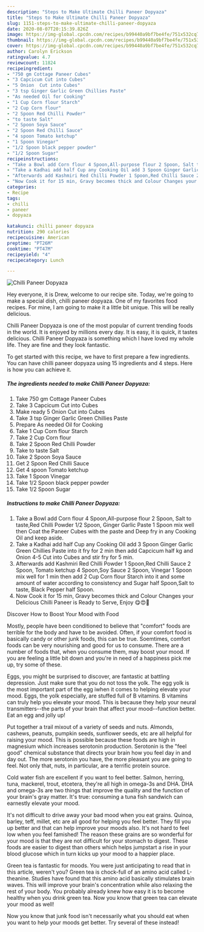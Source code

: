 ```yaml
---
description: "Steps to Make Ultimate Chilli Paneer Dopyaza"
title: "Steps to Make Ultimate Chilli Paneer Dopyaza"
slug: 1151-steps-to-make-ultimate-chilli-paneer-dopyaza
date: 2020-08-07T20:15:39.826Z
image: https://img-global.cpcdn.com/recipes/b99440a9bf7be4fe/751x532cq70/chilli-paneer-dopyaza-recipe-main-photo.jpg
thumbnail: https://img-global.cpcdn.com/recipes/b99440a9bf7be4fe/751x532cq70/chilli-paneer-dopyaza-recipe-main-photo.jpg
cover: https://img-global.cpcdn.com/recipes/b99440a9bf7be4fe/751x532cq70/chilli-paneer-dopyaza-recipe-main-photo.jpg
author: Carolyn Erickson
ratingvalue: 4.7
reviewcount: 11824
recipeingredient:
- "750 gm Cottage Paneer Cubes"
- "3 Capcicum Cut into Cubes"
- "5 Onion  Cut into Cubes"
- "3 tsp Ginger Garlic Green Chillies Paste"
- "As needed Oil for Cooking"
- "1 Cup Corn flour Starch"
- "2 Cup Corn flour"
- "2 Spoon Red Chilli Powder"
- "to taste Salt"
- "2 Spoon Soya Sauce"
- "2 Spoon Red Chilli Sauce"
- "4 spoon Tomato ketchup"
- "1 Spoon Vinegar"
- "1/2 Spoon black pepper powder"
- "1/2 Spoon Sugar"
recipeinstructions:
- "Take a Bowl add Corn flour 4 Spoon,All-purpose flour 2 Spoon, Salt to taste,Red Chilli Powder 1/2 Spoon, Ginger Garlic Paste 1 Spoon mix well then Coat the Paneer Cubes with the paste and Deep fry in any Cooking Oil and keep aside."
- "Take a Kadhai add half Cup any Cooking Oil add 3 Spoon Ginger Garlic Green Chillies Paste into it fry for 2 min then add Capcicum half kg and Onion 4-5 Cut into Cubes and stir fry for 5 min."
- "Afterwards add Kashmiri Red Chilli Powder 1 Spoon,Red Chilli Sauce 2 Spoon, Tomato ketchup 4 Spoon,Soy Sauce 2 Spoon, Vinegar 1 Spoon mix well for 1 min then add 2 Cup Corn flour Starch into it and some amount of water according to consistency and Sugar half Spoon,Salt to taste, Black Pepper half Spoon."
- "Now Cook it for 15 min, Gravy becomes thick and Colour Changes your Delicious Chilli Paneer is Ready to Serve, Enjoy 😋😍🤩"
categories:
- Recipe
tags:
- chilli
- paneer
- dopyaza

katakunci: chilli paneer dopyaza 
nutrition: 290 calories
recipecuisine: American
preptime: "PT26M"
cooktime: "PT47M"
recipeyield: "4"
recipecategory: Lunch

---
```



![Chilli Paneer Dopyaza](https://img-global.cpcdn.com/recipes/b99440a9bf7be4fe/751x532cq70/chilli-paneer-dopyaza-recipe-main-photo.jpg)

Hey everyone, it is Drew, welcome to our recipe site. Today, we're going to make a special dish, chilli paneer dopyaza. One of my favorites food recipes. For mine, I am going to make it a little bit unique. This will be really delicious.



Chilli Paneer Dopyaza is one of the most popular of current trending foods in the world. It is enjoyed by millions every day. It is easy, it is quick, it tastes delicious. Chilli Paneer Dopyaza is something which I have loved my whole life. They are fine and they look fantastic.


To get started with this recipe, we have to first prepare a few ingredients. You can have chilli paneer dopyaza using 15 ingredients and 4 steps. Here is how you can achieve it.

<!--inarticleads1-->

##### The ingredients needed to make Chilli Paneer Dopyaza:

1. Take 750 gm Cottage Paneer Cubes
1. Take 3 Capcicum Cut into Cubes
1. Make ready 5 Onion  Cut into Cubes
1. Take 3 tsp Ginger Garlic Green Chillies Paste
1. Prepare As needed Oil for Cooking
1. Take 1 Cup Corn flour Starch
1. Take 2 Cup Corn flour
1. Take 2 Spoon Red Chilli Powder
1. Take to taste Salt
1. Take 2 Spoon Soya Sauce
1. Get 2 Spoon Red Chilli Sauce
1. Get 4 spoon Tomato ketchup
1. Take 1 Spoon Vinegar
1. Take 1/2 Spoon black pepper powder
1. Take 1/2 Spoon Sugar




<!--inarticleads2-->

##### Instructions to make Chilli Paneer Dopyaza:

1. Take a Bowl add Corn flour 4 Spoon,All-purpose flour 2 Spoon, Salt to taste,Red Chilli Powder 1/2 Spoon, Ginger Garlic Paste 1 Spoon mix well then Coat the Paneer Cubes with the paste and Deep fry in any Cooking Oil and keep aside.
1. Take a Kadhai add half Cup any Cooking Oil add 3 Spoon Ginger Garlic Green Chillies Paste into it fry for 2 min then add Capcicum half kg and Onion 4-5 Cut into Cubes and stir fry for 5 min.
1. Afterwards add Kashmiri Red Chilli Powder 1 Spoon,Red Chilli Sauce 2 Spoon, Tomato ketchup 4 Spoon,Soy Sauce 2 Spoon, Vinegar 1 Spoon mix well for 1 min then add 2 Cup Corn flour Starch into it and some amount of water according to consistency and Sugar half Spoon,Salt to taste, Black Pepper half Spoon.
1. Now Cook it for 15 min, Gravy becomes thick and Colour Changes your Delicious Chilli Paneer is Ready to Serve, Enjoy 😋😍🤩




Discover How to Boost Your Mood with Food


Mostly, people have been conditioned to believe that "comfort" foods are terrible for the body and have to be avoided. Often, if your comfort food is basically candy or other junk foods, this can be true. Soemtimes, comfort foods can be very nourishing and good for us to consume. There are a number of foods that, when you consume them, may boost your mood. If you are feeling a little bit down and you're in need of a happiness pick me up, try some of these.

Eggs, you might be surprised to discover, are fantastic at battling depression. Just make sure that you do not toss the yolk. The egg yolk is the most important part of the egg iwhen it comes to helping elevate your mood. Eggs, the yolk especially, are stuffed full of B vitamins. B vitamins can truly help you elevate your mood. This is because they help your neural transmitters--the parts of your brain that affect your mood--function better. Eat an egg and jolly up!

Put together a trail mixout of a variety of seeds and nuts. Almonds, cashews, peanuts, pumpkin seeds, sunflower seeds, etc are all helpful for raising your mood. This is possible because these foods are high in magnesium which increases serotonin production. Serotonin is the "feel good" chemical substance that directs your brain how you feel day in and day out. The more serotonin you have, the more pleasant you are going to feel. Not only that, nuts, in particular, are a terrific protein source.

Cold water fish are excellent if you want to feel better. Salmon, herring, tuna, mackerel, trout, etcetera, they're all high in omega-3s and DHA. DHA and omega-3s are two things that improve the quality and the function of your brain's gray matter. It's true: consuming a tuna fish sandwich can earnestly elevate your mood. 

It's not difficult to drive away your bad mood when you eat grains. Quinoa, barley, teff, millet, etc are all good for helping you feel better. They fill you up better and that can help improve your moods also. It's not hard to feel low when you feel famished! The reason these grains are so wonderful for your mood is that they are not difficult for your stomach to digest. These foods are easier to digest than others which helps jumpstart a rise in your blood glucose which in turn kicks up your mood to a happier place.

Green tea is fantastic for moods. You were just anticipating to read that in this article, weren't you? Green tea is chock-full of an amino acid called L-theanine. Studies have found that this amino acid basically stimulates brain waves. This will improve your brain's concentration while also relaxing the rest of your body. You probably already knew how easy it is to become healthy when you drink green tea. Now you know that green tea can elevate your mood as well!

Now you know that junk food isn't necessarily what you should eat when you want to help your moods get better. Try several of these instead!

